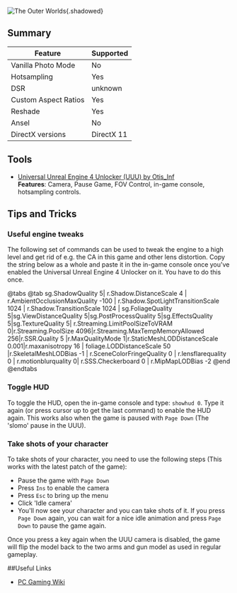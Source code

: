 ![The Outer Worlds](Images\theouterworlds_header.jpg "Shot by Otis_Inf"){.shadowed}

## Summary

Feature | Supported
--|--
Vanilla Photo Mode | No
Hotsampling | Yes
DSR | unknown
Custom Aspect Ratios | Yes
Reshade | Yes 
Ansel | No
DirectX versions | DirectX 11
 
## Tools

* [Universal Unreal Engine 4 Unlocker (UUU) by Otis_Inf](../GeneralGuides/universal_ue4_consoleunlocker.htm)  
**Features**: Camera, Pause Game, FOV Control, in-game console, hotsampling controls.

## Tips and Tricks

### Useful engine tweaks

The following set of commands can be used to tweak the engine to a high level and get rid of e.g. the CA in this game and other lens distortion. Copy the
string below as a whole and paste it in the in-game console once you've enabled the Universal Unreal Engine 4 Unlocker on it. You have to do this once.

@tabs
@tab
sg.ShadowQuality 5| r.Shadow.DistanceScale 4 | r.AmbientOcclusionMaxQuality -100 | r.Shadow.SpotLightTransitionScale 1024 | r.Shadow.TransitionScale 1024 | sg.FoliageQuality 5|sg.ViewDistanceQuality 5|sg.PostProcessQuality 5|sg.EffectsQuality 5|sg.TextureQuality 5| r.Streaming.LimitPoolSizeToVRAM 0|r.Streaming.PoolSize 4096|r.Streaming.MaxTempMemoryAllowed 256|r.SSR.Quality 5 |r.MaxQualityMode 1|r.StaticMeshLODDistanceScale 0.001|r.maxanisotropy 16 | foliage.LODDistanceScale 50 |r.SkeletalMeshLODBias -1 | r.SceneColorFringeQuality 0 | r.lensflarequality 0 | r.motionblurquality 0| r.SSS.Checkerboard 0 | r.MipMapLODBias -2
@end
@endtabs

### Toggle HUD

To toggle the HUD, open the in-game console and type: `showhud 0`. Type it again (or press cursor up to get the last command) to enable the HUD again. 
This works also when the game is paused with `Page Down` (The 'slomo' pause in the UUU). 

### Take shots of your character

To take shots of your character, you need to use the following steps (This works with the latest patch of the game):

- Pause the game with `Page Down`
- Press `Ins` to enable the camera
- Press `Esc` to bring up the menu
- Click 'Idle camera'
- You'll now see your character and you can take shots of it. If you press `Page Down` again, you can wait for a nice idle animation and
press `Page Down` to pause the game again. 

Once you press a key again when the UUU camera is disabled, the game will flip the model back to the two arms and gun model as used in regular gameplay. 


##Useful Links

* [PC Gaming Wiki](https://www.pcgamingwiki.com/wiki/The_Outer_Worlds)
